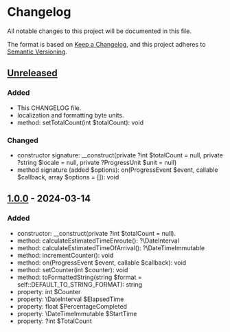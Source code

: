 # Changelog

All notable changes to this project will be documented in this file.

The format is based on [Keep a Changelog](https://keepachangelog.com/en/1.1.0/),
and this project adheres to [Semantic Versioning](https://semver.org/spec/v2.0.0.html).

## [Unreleased]

### Added

- This CHANGELOG file.
- localization and formatting byte units.
- method: setTotalCount(int $totalCount): void

### Changed

- constructor signature: __construct(private ?int $totalCount = null, private ?string $locale = null, private ?ProgressUnit $unit = null)
- method signature (added $options): on(ProgressEvent $event, callable $callback, array $options = []): void

## [1.0.0] - 2024-03-14

### Added

- constructor: __construct(private ?int $totalCount = null).
- method: calculateEstimatedTimeEnroute(): ?\DateInterval
- method: calculateEstimatedTimeOfArrival(): ?\DateTimeImmutable
- method: incrementCounter(): void
- method: on(ProgressEvent $event, callable $callback): void
- method: setCounter(int $counter): void
- method: toFormattedString(string $format = self::DEFAULT_TO_STRING_FORMAT): string
- property: int $Counter
- property: \DateInterval $ElapsedTime
- property: float $PercentageCompleted
- property: \DateTimeImmutable $StartTime
- property: ?int $TotalCount

[unreleased]: https://github.com/locr-company/php-progress/compare/1.0.0...HEAD
[1.0.0]: https://github.com/locr-company/php-progress/releases/tag/1.0.0